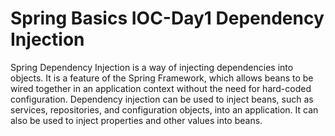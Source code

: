 # Spring Basics IOC-Day1 Dependency Injection

Spring Dependency Injection is a way of injecting dependencies into objects. It is a feature of the Spring Framework, which allows beans to be wired together in an application context without the need for hard-coded configuration. Dependency injection can be used to inject beans, such as services, repositories, and configuration objects, into an application. It can also be used to inject properties and other values into beans.
